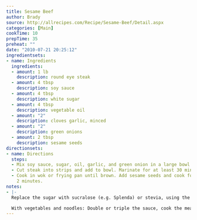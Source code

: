 ```yaml
---
title: Sesame Beef
author: Brady
source: http://allrecipes.com/Recipe/Sesame-Beef/Detail.aspx
categories: [Main]
cookTime: 10
prepTime: 35
preheat: ""
date: "2010-07-21 20:25:12"
ingredientsets:
- name: Ingredients
  ingredients:
  - amount: 1 lb
    description: round eye steak
  - amount: 4 tbsp
    description: soy sauce
  - amount: 4 tbsp
    description: white sugar
  - amount: 4 tbsp
    description: vegetable oil
  - amount: "2"
    description: cloves garlic, minced
  - amount: "2"
    description: green onions
  - amount: 2 tbsp
    description: sesame seeds
directionsets:
- name: Directions
  steps:
  - Mix soy sauce, sugar, oil, garlic, and green onion in a large bowl. Set aside.
  - Cut steak into strips and add to bowl. Marinate for at least 30 minutes or overnight.
  - Cook in wok or frying pan until brown. Add sesame seeds and cook for and additional
    2 minutes.
notes:
- |-
  Replace the sugar with sucralose (e.g. Splenda) or stevia, using the substitution on the package.

  With vegetables and noodles: Double or triple the sauce, cook the meat with 1/3 of it. Set the cooked meat/sauce aside and stir-fry the vegetables with the rest of the sauce. Add noodles and meat, stir together and heat, serve.
---
```


